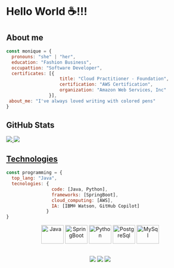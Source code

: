 <div display="inline-block">

# Hello World ☕!!!

## About me
```javascript
const monique = {
  pronouns: "she" | "her",
  education: "Fashion Business",
  occupattion: "Software Developer",
  certificates: [{ 
                    title: "Cloud Practitioner - Foundation",
                    certification: "AWS Certification",
                    organization: "Amazon Web Services, Inc" 
                }],
 about_me: "I've always loved writing with colored pens"
}
```

## GitHub Stats
<a href="https://github.com/mkimie">
  <img heigth="190em" src="https://github-readme-stats.vercel.app/api?username=mkimie&show_icons=true&theme=dracula">
  <img heigth="190em" src="https://github-readme-stats.vercel.app/api/top-langs/?username=mkimie&layout=compact&show_icons=true&theme=dracula">
<br>

## Technologies 
```javascript
const programming = {
  top_lang: "Java",
  tecnologies: { 
                 code: [Java, Python],
                 frameworks: [SpringBoot],
                 cloud_computing: [AWS],
                 IA: [IBM® Watson, GitHub Copilot]
               }
}
```
<div align="center">
  <img height="50" width="60" alt="Java" src="https://cdn.jsdelivr.net/gh/devicons/devicon/icons/java/java-original-wordmark.svg"/>
  <img height="50" width="60" alt="SpringBoot" src="https://cdn.jsdelivr.net/gh/devicons/devicon/icons/spring/spring-original-wordmark.svg"/> 
  <img height="50" width="60" alt="Python" src="https://cdn.jsdelivr.net/gh/devicons/devicon/icons/python/python-original-wordmark.svg"/> 
  <img height="50" width="60" alt="PostgreSql" src="https://cdn.jsdelivr.net/gh/devicons/devicon/icons/postgresql/postgresql-original-wordmark.svg"/>
  <img height="50" width="60" alt="MySql" src="https://cdn.jsdelivr.net/gh/devicons/devicon/icons/mysql/mysql-original-wordmark.svg"/>
<br>
</div>

## 
<div align="center">
  <a href = "mailto:mkhamatsu@outlook.com"><img src="https://img.shields.io/badge/-Gmail-%23333?style=for-the-badge&logo=gmail&logoColor=white" target="_blank"></a>
  <a href="https://www.linkedin.com/in/moniquehamatsu/" target="_blank"><img src="https://img.shields.io/badge/-LinkedIn-%230077B5?style=for-the-badge&logo=linkedin&logoColor=white" target="_blank"></a> 
  <a href="https://replit.com/@mkhamatsu" target="_blank"><img src="https://img.shields.io/badge/Replit-DD1200?style=for-the-badge&logo=Replit&logoColor=white" target="_blank")"></a>
</div>

</div>








